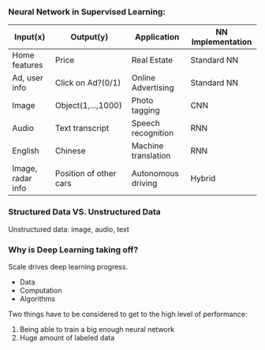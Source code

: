 ### Neural Network in Supervised Learning:
| Input(x)          | Output(y)              | Application         |NN Implementation |
|-------------------|------------------------|---------------------|------------------|
| Home features     | Price                  | Real Estate         |Standard NN       |
| Ad, user info     | Click on Ad?(0/1)      | Online Advertising  |Standard NN       |
| Image             | Object(1,...,1000)     | Photo tagging       |CNN               |
| Audio             | Text transcript        | Speech recognition  |RNN               |
| English           | Chinese                | Machine translation |RNN               |
| Image, radar info | Position of other cars | Autonomous driving  |Hybrid            |

### Structured Data VS. Unstructured Data
Unstructured data: image, audio, text

### Why is Deep Learning taking off? 
Scale drives deep learning progress.
* Data
* Computation
* Algorithms

Two things have to be considered to get to the high level of performance:
1. Being able to train a big enough neural network
2. Huge amount of labeled data

